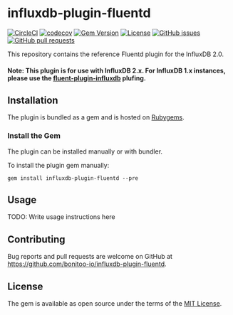 # influxdb-plugin-fluentd

[![CircleCI](https://circleci.com/gh/bonitoo-io/influxdb-plugin-fluentd.svg?style=svg)](https://circleci.com/gh/bonitoo-io/influxdb-plugin-fluentd)
[![codecov](https://codecov.io/gh/bonitoo-io/influxdb-plugin-fluentd/branch/master/graph/badge.svg)](https://codecov.io/gh/bonitoo-io/influxdb-plugin-fluentd)
[![Gem Version](https://badge.fury.io/rb/influxdb-plugin-fluentd.svg)](https://badge.fury.io/rb/influxdb-plugin-fluentd)
[![License](https://img.shields.io/github/license/bonitoo-io/influxdb-plugin-fluentd.svg)](https://github.com/bonitoo-io/influxdb-plugin-fluentd/blob/master/LICENSE)
[![GitHub issues](https://img.shields.io/github/issues-raw/bonitoo-io/influxdb-plugin-fluentd.svg)](https://github.com/bonitoo-io/influxdb-plugin-fluentd/issues)
[![GitHub pull requests](https://img.shields.io/github/issues-pr-raw/bonitoo-io/influxdb-plugin-fluentd.svg)](https://github.com/bonitoo-io/influxdb-plugin-fluentd/pulls)

This repository contains the reference Fluentd plugin for the InfluxDB 2.0.

#### Note: This plugin is for use with InfluxDB 2.x. For InfluxDB 1.x instances, please use the [fluent-plugin-influxdb](https://github.com/fangli/fluent-plugin-influxdb) plufing.

## Installation

The plugin is bundled as a gem and is hosted on [Rubygems](https://rubygems.org/gems/mongo).

### Install the Gem

The plugin can be installed manually or with bundler.

To install the plugin gem manually:

```
gem install influxdb-plugin-fluentd --pre
```

## Usage

TODO: Write usage instructions here

## Contributing

Bug reports and pull requests are welcome on GitHub at https://github.com/bonitoo-io/influxdb-plugin-fluentd.

## License

The gem is available as open source under the terms of the [MIT License](https://opensource.org/licenses/MIT).
